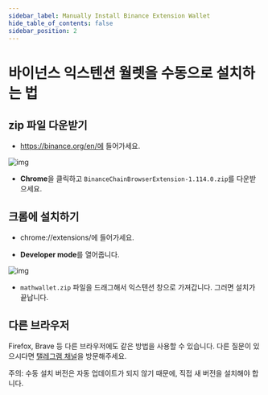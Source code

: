 ```yaml
---
sidebar_label: Manually Install Binance Extension Wallet
hide_table_of_contents: false
sidebar_position: 2
---
```


# 바이넌스 익스텐션 월렛을 수동으로 설치하는 법

## zip 파일 다운받기

- https://binance.org/en/에 들어가세요.

![img](https://lh5.googleusercontent.com/MwqWuCAJS0hJlE-XCcuUbcWDUM2eY-idLD21hVu1_gMSCBMI_9s_lbur3w_m8M8r1InFdAKPKm4nB4A9m7vxfkfOt1kCtl-a_TYUF0SzHvnG6Ywc-cvLGFE_w3z3sOpLHDiJdSt1)

- **Chrome**을 클릭하고 `BinanceChainBrowserExtension-1.114.0.zip`를 다운받으세요.

## 크롬에 설치하기
- chrome://extensions/에 들어가세요.

- **Developer mode**를 열어줍니다.

![img](https://lh4.googleusercontent.com/ffFKR28yRqbarsFLSvRhJR6XRVw85VUCM260joofaSIIAGED_xZOmEqjkY9TZH_7oBiH8XdFum9rJRyOaXlqtPWCrJy1PaBzYIfrfgKGZA8B1Qs6V8rUVWZ7sSkgCG6v6b3WfSKU)

- `mathwallet.zip` 파일을 드래그해서 익스텐션 창으로 가져갑니다. 그러면 설치가 끝납니다.

## 다른 브라우저

Firefox, Brave 등 다른 브라우저에도 같은 방법을 사용할 수 있습니다. 다른 질문이 있으시다면 [탤레그램 채널](https://t.me/bcextensionwallet)을 방문해주세요.

주의: 수동 설치 버전은 자동 업데이트가 되지 않기 때문에, 직접 새 버전을 설치해야 합니다.